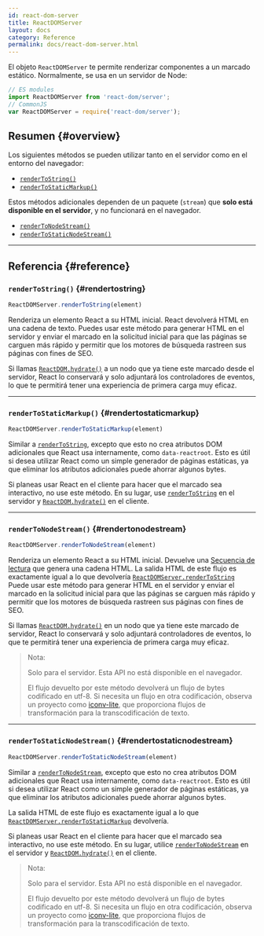 ```yaml
---
id: react-dom-server
title: ReactDOMServer
layout: docs
category: Reference
permalink: docs/react-dom-server.html
---
```


El objeto `ReactDOMServer` te permite renderizar componentes a un marcado estático. Normalmente, se usa en un servidor de Node:

```js
// ES modules
import ReactDOMServer from 'react-dom/server';
// CommonJS
var ReactDOMServer = require('react-dom/server');
```

## Resumen {#overview}

Los siguientes métodos se pueden utilizar tanto en el servidor como en el entorno del navegador:

- [`renderToString()`](#rendertostring)
- [`renderToStaticMarkup()`](#rendertostaticmarkup)

Estos métodos adicionales dependen de un paquete (`stream`) que **solo está disponible en el servidor**, y no funcionará en el navegador.

- [`renderToNodeStream()`](#rendertonodestream)
- [`renderToStaticNodeStream()`](#rendertostaticnodestream)

* * *

## Referencia {#reference}

### `renderToString()` {#rendertostring}

```javascript
ReactDOMServer.renderToString(element)
```

Renderiza un elemento React a su HTML inicial. React devolverá HTML en una cadena de texto. Puedes usar este método para generar HTML en el servidor y enviar el marcado en la solicitud inicial para que las páginas se carguen más rápido y permitir que los motores de búsqueda rastreen sus páginas con fines de SEO.

Si llamas [`ReactDOM.hydrate()`](/docs/react-dom.html#hydrate) a un nodo que ya tiene este marcado desde el servidor, React lo conservará y solo adjuntará los controladores de eventos, lo que te permitirá tener una experiencia de primera carga muy eficaz.

* * *

### `renderToStaticMarkup()` {#rendertostaticmarkup}

```javascript
ReactDOMServer.renderToStaticMarkup(element)
```

Similar a [`renderToString`](#rendertostring), excepto que esto no crea atributos DOM adicionales que React usa internamente, como `data-reactroot`. Esto es útil si desea utilizar React como un simple generador de páginas estáticas, ya que eliminar los atributos adicionales puede ahorrar algunos bytes.

Si planeas usar React en el cliente para hacer que el marcado sea interactivo, no use este método. En su lugar, use [`renderToString`](#rendertostring)  en el servidor y [`ReactDOM.hydrate()`](/docs/react-dom.html#hydrate) en el cliente.

* * *

### `renderToNodeStream()` {#rendertonodestream}

```javascript
ReactDOMServer.renderToNodeStream(element)
```

Renderiza un elemento React a su HTML inicial. Devuelve una [Secuencia de lectura](https://nodejs.org/api/stream.html#stream_readable_streams) que genera una cadena HTML. La salida HTML de este flujo es exactamente igual a lo que devolvería [`ReactDOMServer.renderToString`](#rendertostring) Puede usar este método para generar HTML en el servidor y enviar el marcado en la solicitud inicial para que las páginas se carguen más rápido y permitir que los motores de búsqueda rastreen sus páginas con fines de SEO.

Si llamas [`ReactDOM.hydrate()`](/docs/react-dom.html#hydrate) en un nodo que ya tiene este marcado de servidor, React lo conservará y solo adjuntará controladores de eventos, lo que te permitirá tener una experiencia de primera carga muy eficaz.

> Nota:
>
> Solo para el servidor. Esta API no está disponible en el navegador.
>
> El flujo devuelto por este método devolverá un flujo de bytes codificado en utf-8. Si necesita un flujo en otra codificación, observa un proyecto como [iconv-lite](https://www.npmjs.com/package/iconv-lite), que proporciona flujos de transformación para la transcodificación de texto.

* * *

### `renderToStaticNodeStream()` {#rendertostaticnodestream}

```javascript
ReactDOMServer.renderToStaticNodeStream(element)
```

Similar a [`renderToNodeStream`](#rendertonodestream), excepto que esto no crea atributos DOM adicionales que React usa internamente, como `data-reactroot`. Esto es útil si desea utilizar React como un simple generador de páginas estáticas, ya que eliminar los atributos adicionales puede ahorrar algunos bytes.

La salida HTML de este flujo es exactamente igual a lo que [`ReactDOMServer.renderToStaticMarkup`](#rendertostaticmarkup) devolvería.

Si planeas usar React en el cliente para hacer que el marcado sea interactivo, no use este método. En su lugar, utilice [`renderToNodeStream`](#rendertonodestream) en el servidor y [`ReactDOM.hydrate()`](/docs/react-dom.html#hydrate) en el cliente.

> Nota:
>
> Solo para el servidor. Esta API no está disponible en el navegador.
>
> El flujo devuelto por este método devolverá un flujo de bytes codificado en utf-8. Si necesita un flujo en otra codificación, observa un proyecto como [iconv-lite](https://www.npmjs.com/package/iconv-lite), que proporciona flujos de transformación para la transcodificación de texto.
